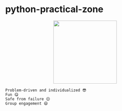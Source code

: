 # python-practical-zone

<p align="center">
  <img src="https://upload.wikimedia.org/wikipedia/commons/thumb/c/c3/Python-logo-notext.svg/2000px-Python-logo-notext.svg.png" width="200" height="200"/>
</p>


    Problem-driven and individualized 😎
    Fun 😋
    Safe from failure 😌
    Group engagement 😄
